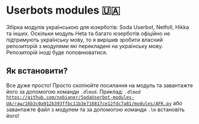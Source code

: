 # Userbots modules 🇺🇦
Збірка модулів українською для юзерботів: Soda Userbot, Netfoll, Hikka та інших. Оскільки модуль Heta та багато юзерботів офіційно не підтримують українську мову, то я вирішив зробити власний репозиторій з модулями які перекладені на українську мову. Репозиторій іноді буде поповнюватися.
<h2 border="none"> Як встановити?</h2>

Все дуже просто! Просто скопіюйте посилання на модуль та завантажте його за допомогою команди <code>.dlmod</code>. Приклад: <code>.dlmod https://github.com/nobianer/SodaUserbot-modules-UA/raw/16b3c0a912b393ffbc11b3e716817ce12fdc7a81/modules/AFK.py</code> або завантажте файл з модулем та за допомогою команди <code>.lm</code> встановіть його!
